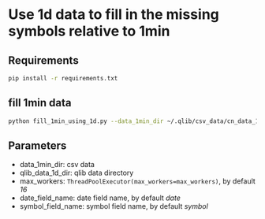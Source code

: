 # Use 1d data to fill in the missing symbols relative to 1min


## Requirements

```bash
pip install -r requirements.txt
```

## fill 1min data

```bash
python fill_1min_using_1d.py --data_1min_dir ~/.qlib/csv_data/cn_data_1min --qlib_data_1d_dir ~/.qlib/qlib_data/cn_data
```

## Parameters

- data_1min_dir: csv data
- qlib_data_1d_dir: qlib data directory
- max_workers: `ThreadPoolExecutor(max_workers=max_workers)`, by default *16*
- date_field_name: date field name, by default *date*
- symbol_field_name: symbol field name, by default *symbol*

